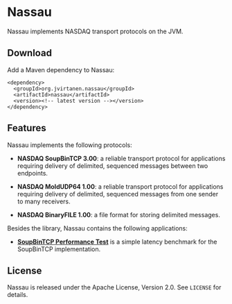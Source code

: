 Nassau
======

Nassau implements NASDAQ transport protocols on the JVM.


Download
--------

Add a Maven dependency to Nassau:

    <dependency>
      <groupId>org.jvirtanen.nassau</groupId>
      <artifactId>nassau</artifactId>
      <version><!-- latest version --></version>
    </dependency>


Features
--------

Nassau implements the following protocols:

  - **NASDAQ SoupBinTCP 3.00**: a reliable transport protocol for applications
    requiring delivery of delimited, sequenced messages between two endpoints.

  - **NASDAQ MoldUDP64 1.00**: a reliable transport protocol for applications
    requiring delivery of delimited, sequenced messages from one sender to
    many receivers.

  - **NASDAQ BinaryFILE 1.00**: a file format for storing delimited messages.

Besides the library, Nassau contains the following applications:

  - [**SoupBinTCP Performance Test**](nassau-soupbintcp-perf-test) is a simple
    latency benchmark for the SoupBinTCP implementation.


License
-------

Nassau is released under the Apache License, Version 2.0. See `LICENSE` for
details.
